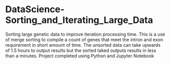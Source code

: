 # DataScience-Sorting_and_Iterating_Large_Data
 Sorting large genetic data to improve iteration processing time. This is a use of merge sorting to compile a count of genes that meet the intron and exon requirement in short amount of time. The unsorted data can take upwards of 1.5 hours to output results but the sorted taked outputs results in less than a minutes. Project completed using Python and Jupyter Notebook
